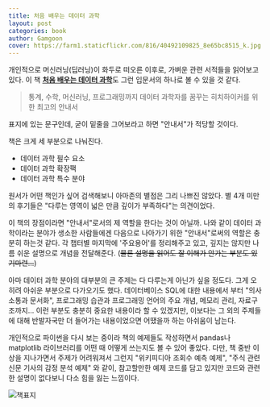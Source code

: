 ```yaml
---
title: 처음 배우는 데이터 과학
layout: post
categories: book
author: Gamgoon
cover: https://farm1.staticflickr.com/816/40492109825_8e65bc8515_k.jpg
---
```


개인적으로 머신러닝(딥러닝)이 화두로 떠오른 이후로, 가벼운 관련 서적들을 읽어보고 있다. 이 책 [**처음 배우는 데이터 과학**](http://www.aladin.co.kr/shop/wproduct.aspx?ItemId=133649323)도 그런 입문서의 하나로 볼 수 있을 것 같다.

> 통계, 수학, 머신러닝, 프로그래밍까지 데이터 과학자를 꿈꾸는 히치하이커를 위한 최고의 안내서

표지에 있는 문구인데, 굳이 밑줄을 그어보라고 하면 "안내서"가 적당할 것이다.

책은 크게 세 부분으로 나눠진다.

- 데이터 과학 필수 요소
- 데이터 과학 확장팩
- 데이터 과학 특수 분야

원서가 어떤 책인가 싶어 검색해보니 아마존의 별점은 그리 나쁘진 않았다. 별 4개 미만의 후기들은 "다루는 영역이 넓은 만큼 깊이가 부족하다"는 의견이었다.

이 책의 장점이라면 "안내서"로서의 제 역할을 한다는 것이 아닐까. 나와 같이 데이터 과학이라는 분야가 생소한 사람들에겐 다음으로 나아가기 위한 "안내서"로써의 역할은 충분히 하는것 같다. 각 챕터별 마지막에 '주요용어'를 정리해주고 있고, 깊지는 않지만 나름 쉬운 설명으로 개념을 전달해준다. (~~물론 설명을 읽어도 잘 이해가 안가는 부분도 있기마련...~~)

아마 데이터 과학 분야의 대부분의 큰 주제는 다 다루는게 아닌가 싶을 정도다. 그게 오히려 아쉬운 부분으로 다가오기도 했다. 데이터베이스 SQL에 대한 내용에서 부터 "의사소통과 문서화", 프로그래밍 습관과 프로그래밍 언어의 주요 개념, 메모리 관리, 자료구조까지... 이런 부분도 충분히 중요한 내용이라 할 수 있겠지만, 이보다는 그 외의 주제들에 대해 반발자국만 더 들어가는 내용이었으면 어땠을까 하는 아쉬움이 남는다. 

개인적으로 파이썬을 다시 보는 중이라 책의 예제들도 작성하면서 pandas나 matplotlib 라이브러리를 어떤 때 어떻게 쓰는지도 볼 수 있어 좋았다. 다만, 책 중반 이상을 지나가면서 주제가 어려워져서 그런지 "위키피디아 조회수 예측 예제", "주식 관련 신문 기사의 감정 분석 예제" 와 같이, 참고할만한 예제 코드를 담고 있지만 코드와 관련한 설명이 없다보니 다소 힘을 잃는 느낌이다.

![책표지](https://farm1.staticflickr.com/816/40492109825_8e65bc8515_k.jpg)
